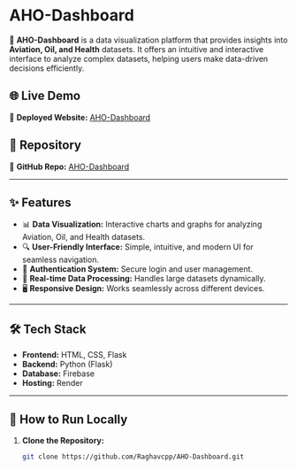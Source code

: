 # AHO-Dashboard

🚀 **AHO-Dashboard** is a data visualization platform that provides insights into **Aviation, Oil, and Health** datasets. It offers an intuitive and interactive interface to analyze complex datasets, helping users make data-driven decisions efficiently.

## 🌐 Live Demo  
🔗 **Deployed Website:** [AHO-Dashboard](https://aho-dashboard.onrender.com)  

## 📂 Repository  
🔗 **GitHub Repo:** [AHO-Dashboard](https://github.com/Raghavcpp/AHO-Dashboard)  

---

## ✨ Features
- 📊 **Data Visualization:** Interactive charts and graphs for analyzing Aviation, Oil, and Health datasets.  
- 🔍 **User-Friendly Interface:** Simple, intuitive, and modern UI for seamless navigation.  
- 🔐 **Authentication System:** Secure login and user management.  
- 🔄 **Real-time Data Processing:** Handles large datasets dynamically.  
- 🖥️ **Responsive Design:** Works seamlessly across different devices.  

---

## 🛠️ Tech Stack
- **Frontend:** HTML, CSS, Flask  
- **Backend:** Python (Flask)  
- **Database:** Firebase  
- **Hosting:** Render  

---

## 🚀 How to Run Locally
1. **Clone the Repository:**
   ```sh
   git clone https://github.com/Raghavcpp/AHO-Dashboard.git
